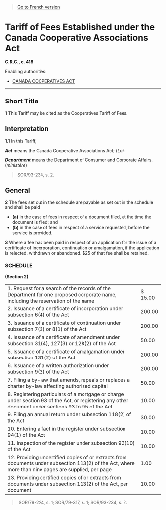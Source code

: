 > [Go to French version](/fr/Règlements/Codification%20des%20règlements%20du%20Canada/401-500/C.R.C.,%20ch.%20418.md)

# Tariff of Fees Established under the Canada Cooperative Associations Act

**C.R.C., c. 418**

Enabling authorities: 
- [CANADA COOPERATIVES ACT](/en/Acts/Statutes%20of%20Canada/1998/c.%201.md)

----------



## Short Title


**1** This Tariff may be cited as the Cooperatives Tariff of Fees.




## Interpretation


**1.1** In this Tariff,

***Act*** means the Canada Cooperative Associations Act; (*Loi*)

***Department*** means the Department of Consumer and Corporate Affairs. (*ministère*) 
> SOR/93-234, s. 2.





## General


**2** The fees set out in the schedule are payable as set out in the schedule and shall be paid
- **(a)** in the case of fees in respect of a document filed, at the time the document is filed; and
- **(b)** in the case of fees in respect of a service requested, before the service is provided.



**3** Where a fee has been paid in respect of an application for the issue of a certificate of incorporation, continuation or amalgamation, if the application is rejected, withdrawn or abandoned, $25 of that fee shall be retained.




### **SCHEDULE** 
**(Section 2)**

<table>
<tr>
<td>1. Request for a search of the records of the Department for one proposed corporate name, including the reservation of the name</td>
<td>$ 15.00</td>
</tr>
<tr>
<td>2. Issuance of a certificate of incorporation under subsection 6(4) of the Act</td>
<td>200.00</td>
</tr>
<tr>
<td>3. Issuance of a certificate of continuation under subsection 7(2) or 8(1) of the Act</td>
<td>200.00</td>
</tr>
<tr>
<td>4. Issuance of a certificate of amendment under subsection 31(4), 127(3) or 128(2) of the Act</td>
<td>50.00</td>
</tr>
<tr>
<td>5. Issuance of a certificate of amalgamation under subsection 131(2) of the Act</td>
<td>200.00</td>
</tr>
<tr>
<td>6. Issuance of a written authorization under subsection 9(2) of the Act</td>
<td>200.00</td>
</tr>
<tr>
<td>7. Filing a by-law that amends, repeals or replaces a charter by-law affecting authorized capital</td>
<td>50.00</td>
</tr>
<tr>
<td>8. Registering particulars of a mortgage or charge under section 93 of the Act, or registering any other document under sections 93 to 95 of the Act</td>
<td>10.00</td>
</tr>
<tr>
<td>9. Filing an annual return under subsection 118(2) of the Act</td>
<td>30.00</td>
</tr>
<tr>
<td>10. Entering a fact in the register under subsection 94(1) of the Act</td>
<td>10.00</td>
</tr>
<tr>
<td>11. Inspection of the register under subsection 93(10) of the Act</td>
<td>10.00</td>
</tr>
<tr>
<td>12. Providing uncertified copies of or extracts from documents under subsection 113(2) of the Act, where more than nine pages are supplied, per page</td>
<td>1.00</td>
</tr>
<tr>
<td>13. Providing certified copies of or extracts from documents under subsection 113(2) of the Act, per  document</td>
<td>10.00</td>
</tr>
</table>


>  SOR/79-224, s. 1; SOR/79-317, s. 1; SOR/93-234, s. 2.



